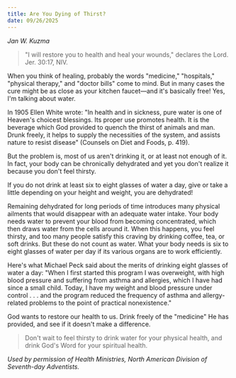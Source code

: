 ```yaml
---
title: Are You Dying of Thirst?
date: 09/26/2025
---
```


_Jan W. Kuzma_

> <p></p>
> "I will restore you to health and heal your wounds," declares the Lord. Jer. 30:17, NIV.

When you think of healing, probably the words "medicine," "hospitals," "physical therapy," and "doctor bills" come to mind. But in many cases the cure might be as close as your kitchen faucet—and it's basically free! Yes, I'm talking about water.

In 1905 Ellen White wrote: "In health and in sickness, pure water is one of Heaven's choicest blessings. Its proper use promotes health. It is the beverage which God provided to quench the thirst of animals and man. Drunk freely, it helps to supply the necessities of the system, and assists nature to resist disease" (Counsels on Diet and Foods, p. 419).

But the problem is, most of us aren't drinking it, or at least not enough of it. In fact, your body can be chronically dehydrated and yet you don't realize it because you don't feel thirsty.

If you do not drink at least six to eight glasses of water a day, give or take a little depending on your height and weight, you are dehydrated!

Remaining dehydrated for long periods of time introduces many physical ailments that would disappear with an adequate water intake. Your body needs water to prevent your blood from becoming concentrated, which then draws water from the cells around it. When this happens, you feel thirsty, and too many people satisfy this craving by drinking coffee, tea, or soft drinks. But these do not count as water. What your body needs is six to eight glasses of water per day if its various organs are to work efficiently.

Here's what Michael Peck said about the merits of drinking eight glasses of water a day: "When I first started this program I was overweight, with high blood pressure and suffering from asthma and allergies, which I have had since a small child. Today, I have my weight and blood pressure under control . . . and the program reduced the frequency of asthma and allergy-related problems to the point of practical nonexistence."

God wants to restore our health to us. Drink freely of the "medicine" He has provided, and see if it doesn't make a difference.

> <callout></callout>
> Don't wait to feel thirsty to drink water for your physical health, and drink God's Word for your spiritual health.

_Used by permission of Health Ministries, North American Division of Seventh-day Adventists._